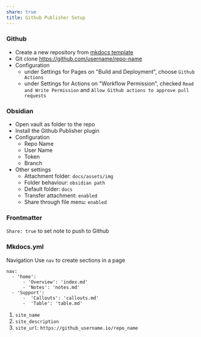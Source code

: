 ```yaml
---
share: true
title: Github Publisher Setup
---
```


### Github
- Create a new repository from [mkdocs template](https://github.com/ObsidianPublisher/publisher-template-gh-pages/generate)
- Git clone https://github.com/username/repo-name
- Configuration
	- under Settings for Pages on "Build and Deployment", choose `Github Actions`
	- under Settings for Actions on "Workflow Permission", checked `Read and Write Permission` and `Allow Github actions to approve pull requests`

### Obsidian
- Open vault as folder to the repo
- Install the Github Publisher plugin
- Configuration
	- Repo Name
	- User Name
	- Token
	- Branch
- Other settings
	- Attachment folder: `docs/assets/img`
	- Folder behaviour: `obsidian path`
	- Default folder: `docs`
	- Transfer attachment: `enabled`
	- Share through file menu: `enabled`

### Frontmatter

`Share: true` to set note to push to Github

### Mkdocs.yml

Navigation
Use `nav` to create sections in a page

```
nav: 
  - 'home':
	  - 'Overview': 'index.md'
	  - 'Notes': 'notes.md'
  - 'Support':
	  -  'Callouts': 'callouts.md'
	  -  'Table': 'table.md'
```
  
1.  `site_name`
2.  `site_description`
3.  `site_url`: `https://github_username.io/repo_name`